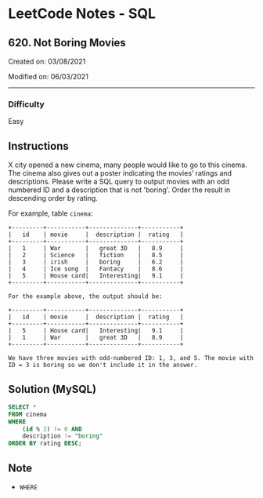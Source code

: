 # LeetCode Notes - SQL

## 620. Not Boring Movies

Created on: 03/08/2021

Modified on: 06/03/2021

---

### Difficulty

Easy

## Instructions

X city opened a new cinema, many people would like to go to this cinema. The cinema also gives out a poster indicating the movies’ ratings and descriptions.
Please write a SQL query to output movies with an odd numbered ID and a description that is not 'boring'. Order the result in descending order by rating.

For example, table `cinema`:

```
+---------+-----------+--------------+-----------+
|   id    | movie     |  description |  rating   |
+---------+-----------+--------------+-----------+
|   1     | War       |   great 3D   |   8.9     |
|   2     | Science   |   fiction    |   8.5     |
|   3     | irish     |   boring     |   6.2     |
|   4     | Ice song  |   Fantacy    |   8.6     |
|   5     | House card|   Interesting|   9.1     |
+---------+-----------+--------------+-----------+

For the example above, the output should be:

+---------+-----------+--------------+-----------+
|   id    | movie     |  description |  rating   |
+---------+-----------+--------------+-----------+
|   5     | House card|   Interesting|   9.1     |
|   1     | War       |   great 3D   |   8.9     |
+---------+-----------+--------------+-----------+

We have three movies with odd-numbered ID: 1, 3, and 5. The movie with ID = 3 is boring so we don't include it in the answer.
```

## Solution (MySQL)

``` sql
SELECT *
FROM cinema
WHERE
    (id % 2) != 0 AND
    description != "boring"
ORDER BY rating DESC;
```

## Note

- `WHERE`